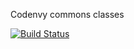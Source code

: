 Codenvy commons classes

[![Build Status](http://ci.codenvy-dev.com/jenkins/buildStatus/icon?job=commons-master-ci)](http://ci.codenvy-dev.com/jenkins/job/commons-master-ci/)
